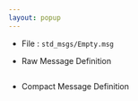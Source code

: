 ```yaml
---
layout: popup
---
```


- File : `std_msgs/Empty.msg`
- Raw Message Definition

  ```c

  ```

- Compact Message Definition

  ```c

  ```
